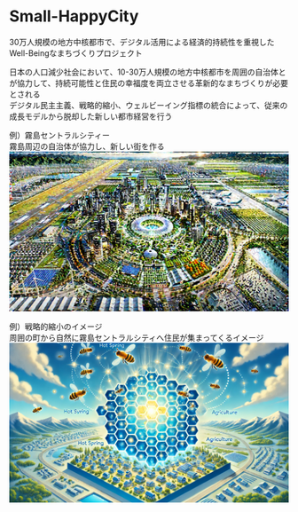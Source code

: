 # Small-HappyCity
30万人規模の地方中核都市で、デジタル活用による経済的持続性を重視したWell-Beingなまちづくりプロジェクト

日本の人口減少社会において、10-30万人規模の地方中核都市を周囲の自治体とが協力して、持続可能性と住民の幸福度を両立させる革新的なまちづくりが必要とされる  
デジタル民主主義、戦略的縮小、ウェルビーイング指標の統合によって、従来の成長モデルから脱却した新しい都市経営を行う

例）霧島セントラルシティー  
霧島周辺の自治体が協力し、新しい街を作る  
![霧島セントラルシティ](./Picture/KirishimaCentralCity.webp)

例）戦略的縮小のイメージ  
周囲の町から自然に霧島セントラルシティへ住民が集まってくるイメージ
![移住イメージ](./Picture/HoneycombModel.webp)
